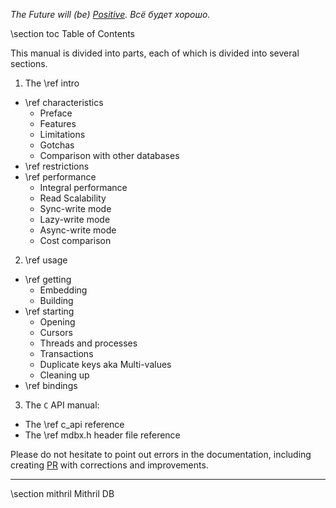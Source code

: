
_The Future will (be) [Positive](https://www.ptsecurity.com). Всё будет хорошо._

\section toc Table of Contents

This manual is divided into parts,
each of which is divided into several sections.

1. The \ref intro
  - \ref characteristics
    - Preface
    - Features
    - Limitations
    - Gotchas
    - Comparison with other databases
  - \ref restrictions
  - \ref performance
    - Integral performance
    - Read Scalability
    - Sync-write mode
    - Lazy-write mode
    - Async-write mode
    - Cost comparison
2. \ref usage
  - \ref getting
    - Embedding
    - Building
  - \ref starting
    - Opening
    - Cursors
    - Threads and processes
    - Transactions
    - Duplicate keys aka Multi-values
    - Cleaning up
  - \ref bindings

3. The `C` API manual:
  - The \ref c_api reference
  - The \ref mdbx.h header file reference

Please do not hesitate to point out errors in the documentation,
including creating [PR](https://help.github.com/en/github/collaborating-with-issues-and-pull-requests/proposing-changes-to-your-work-with-pull-requests) with corrections and improvements.

---

\section mithril Mithril DB
